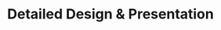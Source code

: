 ---
id: 'featured-service-05'
subTitle: 'Architectural '
title: 'Detailed Design & Presentation'
excerpt: 'Once we have refined the concepts to align with your vision,we will create a comprehensive design presentation .This will include detailed floor plans, 3D renderings ,material samples , color schemes, and furniture options, giving you a clear picture of the final result.'
image: '/images/furniture/bathroom-revonations-midrand.jpeg'
altImage: 'Featured Service Image'
path: '/about'
buttonText: 'Read More'
buttonText1: 'Book Consultant'
---